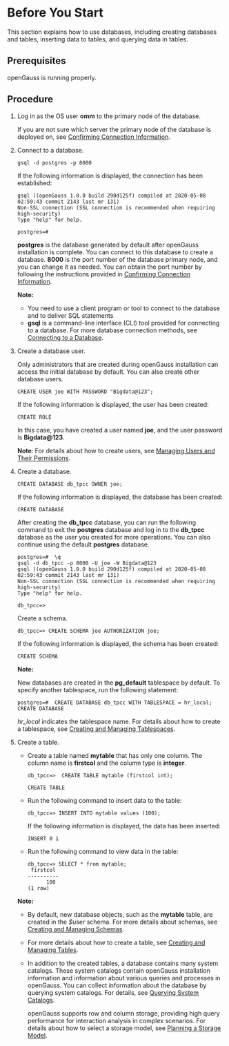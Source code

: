 # Before You Start<a name="EN-US_TOPIC_0242370174"></a>

This section explains how to use databases, including creating databases and tables, inserting data to tables, and querying data in tables.

## Prerequisites<a name="en-us_topic_0237120268_en-us_topic_0065727379_section41248418165624"></a>

openGauss is running properly.

## Procedure<a name="en-us_topic_0237120268_en-us_topic_0065727379_section62139327164538"></a>

1.  Log in as the OS user  **omm**  to the primary node of the database.

    If you are not sure which server the primary node of the database is deployed on, see  [Confirming Connection Information](confirming-connection-information.md).

2.  Connect to a database.

    ```
    gsql -d postgres -p 8000
    ```

    If the following information is displayed, the connection has been established:

    ```
    gsql ((openGauss 1.0.0 build 290d125f) compiled at 2020-05-08 02:59:43 commit 2143 last mr 131)
    Non-SSL connection (SSL connection is recommended when requiring high-security)
    Type "help" for help.
    
    postgres=# 
    ```

    **postgres**  is the database generated by default after openGauss installation is complete. You can connect to this database to create a database.  **8000**  is the port number of the database primary node, and you can change it as needed. You can obtain the port number by following the instructions provided in  [Confirming Connection Information](confirming-connection-information.md).

    **Note:**

    -   You need to use a client program or tool to connect to the database and to deliver SQL statements
    -   **gsql**  is a command-line interface \(CLI\) tool provided for connecting to a database. For more database connection methods, see  [Connecting to a Database](connecting-to-a-database.md).

3.  Create a database user.

    Only administrators that are created during openGauss installation can access the initial database by default. You can also create other database users.

    ```
    CREATE USER joe WITH PASSWORD "Bigdata@123";
    ```

    If the following information is displayed, the user has been created:

    ```
    CREATE ROLE
    ```

    In this case, you have created a user named  **joe**, and the user password is  **Bigdata@123**.

    **Note**: For details about how to create users, see  [Managing Users and Their Permissions](managing-users-and-their-permissions.md).

4.  Create a database.

    ```
    CREATE DATABASE db_tpcc OWNER joe;
    ```

    If the following information is displayed, the database has been created:

    ```
    CREATE DATABASE
    ```

    After creating the  **db\_tpcc**  database, you can run the following command to exit the  **postgres**  database and log in to the  **db\_tpcc**  database as the user you created for more operations. You can also continue using the default  **postgres**  database.

    ```
    postgres=#  \q
    gsql -d db_tpcc -p 8000 -U joe -W Bigdata@123
    gsql ((openGauss 1.0.0 build 290d125f) compiled at 2020-05-08 02:59:43 commit 2143 last mr 131)
    Non-SSL connection (SSL connection is recommended when requiring high-security)
    Type "help" for help.
     
    db_tpcc=> 
    ```

    Create a schema.

    ```
    db_tpcc=> CREATE SCHEMA joe AUTHORIZATION joe;
    ```

    If the following information is displayed, the schema has been created:

    ```
    CREATE SCHEMA
    ```

    **Note:**

    New databases are created in the  **pg\_default**  tablespace by default. To specify another tablespace, run the following statement:

    ```
    postgres=#  CREATE DATABASE db_tpcc WITH TABLESPACE = hr_local;
    CREATE DATABASE
    ```

    _hr\_local_  indicates the tablespace name. For details about how to create a tablespace, see  [Creating and Managing Tablespaces](creating-and-managing-tablespaces.md).

5.  Create a table.

    -   Create a table named  **mytable**  that has only one column. The column name is  **firstcol**  and the column type is  **integer**.

        ```
        db_tpcc=>  CREATE TABLE mytable (firstcol int);
        ```

        ```
        CREATE TABLE
        ```

    -   Run the following command to insert data to the table:

        ```
        db_tpcc=> INSERT INTO mytable values (100);
        ```

        If the following information is displayed, the data has been inserted:

        ```
        INSERT 0 1
        ```

    -   Run the following command to view data in the table:

        ```
        db_tpcc=> SELECT * from mytable;
         firstcol 
        ----------
              100
        (1 row)
        ```

    **Note:**

    -   By default, new database objects, such as the  **mytable**  table, are created in the  _$user_  schema. For more details about schemas, see  [Creating and Managing Schemas](creating-and-managing-schemas.md).
    -   For more details about how to create a table, see  [Creating and Managing Tables](creating-and-managing-tables.md).
    -   In addition to the created tables, a database contains many system catalogs. These system catalogs contain openGauss installation information and information about various queries and processes in openGauss. You can collect information about the database by querying system catalogs. For details, see  [Querying System Catalogs](querying-system-catalogs.md).

        openGauss supports row and column storage, providing high query performance for interaction analysis in complex scenarios. For details about how to select a storage model, see  [Planning a Storage Model](planning-a-storage-model.md).



